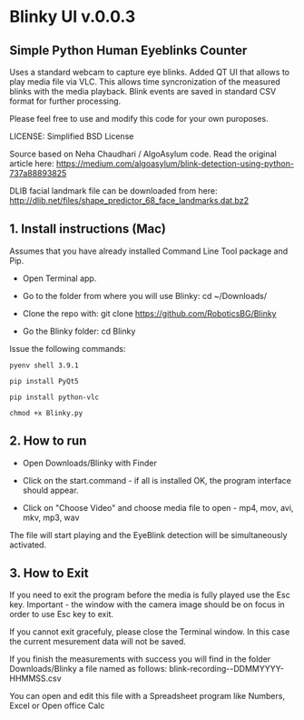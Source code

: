 # Blinky UI v.0.0.3
## Simple Python Human Eyeblinks Counter

Uses a standard webcam to capture eye blinks. 
Added QT UI that allows to play media file via VLC.
This allows time syncronization of the measured blinks with the media playback.
Blink events are saved in standard CSV format for further processing.

Please feel free to use and modify this code for your own puroposes.

LICENSE: Simplified BSD License  

Source based on Neha Chaudhari / AlgoAsylum code. Read the original article here: https://medium.com/algoasylum/blink-detection-using-python-737a88893825

DLIB facial landmark file can be downloaded from here: http://dlib.net/files/shape_predictor_68_face_landmarks.dat.bz2


## 1. Install instructions (Mac)

Assumes that you have already installed Command Line Tool package and Pip.
 
- Open Terminal app.

- Go to the folder from where you will use Blinky: cd ~/Downloads/

- Clone the repo with: git clone https://github.com/RoboticsBG/Blinky

- Go the Blinky folder: cd Blinky

Issue the following commands:

    pyenv shell 3.9.1

    pip install PyQt5

    pip install python-vlc
 
    chmod +x Blinky.py

## 2. How to run

- Open Downloads/Blinky with Finder

- Click on the start.command - if all is installed OK, the program interface should appear.

- Click on "Choose Video" and choose media file to open - mp4, mov, avi, mkv, mp3, wav

The file will start playing and the EyeBlink detection will be simultaneously activated.

## 3. How to Exit
If you need to exit the program before the media is fully played use the Esc key. Important - the window with the camera image should be on focus in order to use Esc key to exit.

If you cannot exit gracefuly, please close the Terminal window. In this case the current mesurement data will not be saved.

If you finish the measurements with success you will find in the folder Downloads/Blinky a file named as follows:
blink-recording--DDMMYYYY-HHMMSS.csv 

You can open and edit this file with a Spreadsheet program like Numbers, Excel or Open office Calc